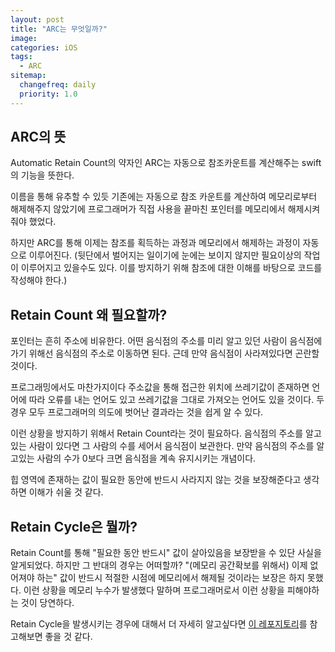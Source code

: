 ```yaml
---
layout: post
title: "ARC는 무엇일까?"
image:
categories: iOS
tags: 
  - ARC
sitemap:
  changefreq: daily
  priority: 1.0
---
```


## ARC의 뜻

Automatic Retain Count의 약자인 ARC는 자동으로 참조카운트를 계산해주는 swift의 기능을 뜻한다.

이름을 통해 유추할 수 있듯 기존에는 자동으로 참조 카운트를 계산하여 메모리로부터 해제해주지 않았기에 프로그래머가 직접 사용을 끝마친 포인터를 메모리에서 해제시켜줘야 했었다.

하지만 ARC를 통해 이제는 참조를 획득하는 과정과 메모리에서 해제하는 과정이 자동으로 이루어진다. (뒷단에서 벌어지는 일이기에 눈에는 보이지 않지만 필요이상의 작업이 이루어지고 있을수도 있다. 이를 방지하기 위해 참조에 대한 이해를 바탕으로 코드를 작성해야 한다.)



## Retain Count 왜 필요할까?

포인터는 흔히 주소에 비유한다. 어떤 음식점의 주소를 미리 알고 있던 사람이 음식점에 가기 위해선 음식점의 주소로 이동하면 된다. 근데 만약 음식점이 사라져있다면 곤란할 것이다.

프로그래밍에서도 마찬가지이다 주소값을 통해 접근한 위치에 쓰레기값이 존재하면 언어에 따라 오류를 내는 언어도 있고 쓰레기값을 그대로 가져오는 언어도 있을 것이다. 두 경우 모두 프로그래머의 의도에 벗어난 결과라는 것을 쉽게 알 수 있다.

이런 상황을 방지하기 위해서 Retain Count라는 것이 필요하다. 음식점의 주소를 알고있는 사람이 있다면 그 사람의 수를 세어서 음식점이 보관한다. 만약 음식점의 주소를 알고있는 사람의 수가 0보다 크면 음식점을 계속 유지시키는 개념이다.

힙 영역에 존재하는 값이 필요한 동안에 반드시 사라지지 않는 것을 보장해준다고 생각하면 이해가 쉬울 것 같다.



## Retain Cycle은 뭘까?

Retain Count를 통해 "필요한 동안 반드시" 값이 살아있음을 보장받을 수 있단 사실을 알게되었다. 하지만 그 반대의 경우는 어떠할까? "(메모리 공간확보를 위해서) 이제 없어져야 하는" 값이 반드시 적절한 시점에 메모리에서 해제될 것이라는 보장은 하지 못했다. 이런 상황을 메모리 누수가 발생했다 말하며 프로그래머로서 이런 상황을 피해야하는 것이 당연하다.

Retain Cycle을 발생시키는 경우에 대해서 더 자세히 알고싶다면 [이 레포지토리](https://github.com/godrm/RetainCycleApp)를 참고해보면 좋을 것 같다.

